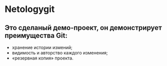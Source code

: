# Netologygit

## Это сделаный демо-проект, он демонстрирует преимущества Git:

* хранение истории измений;
* видимость и авторство каждого изменения;
* «резервная копия» проекта.
